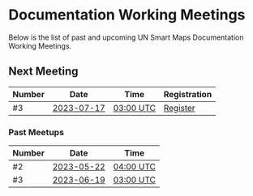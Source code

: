 # Documentation Working Meetings

Below is the list of past and upcoming UN Smart Maps Documentation Working Meetings.

## Next Meeting

Number |  Date | Time | Registration
|-----|--------|------|------|
#3| [2023-07-17](./2023-07-17.md) | [03:00 UTC](https://www.timeanddate.com/worldclock/fixedtime.html?msg=UN+Smart+Maps+Documetnation+Team&iso=20230717T03&p1=1440&ah=1) | [Register](https://ucla.zoom.us/meeting/register/tJUrcO-pqjsiEtQZccTcBHfbeISlnexdxe4Z)|

### Past Meetups
Number |  Date | Time | 
|-----|--------|------|
#2 | [2023-05-22](./2023-05-22.md) | [04:00 UTC](https://www.timeanddate.com/worldclock/fixedtime.html?msg=UN+Smart+Maps+Documentation+Team&iso=20230522T04&p1=1440&ah=1) 
#3| [2023-06-19](./2023-06-19.md) | [03:00 UTC](https://www.timeanddate.com/worldclock/fixedtime.html?msg=UN+Smart+Maps+Documetnation+Team&iso=20230619T03&p1=1440&ah=1) |
